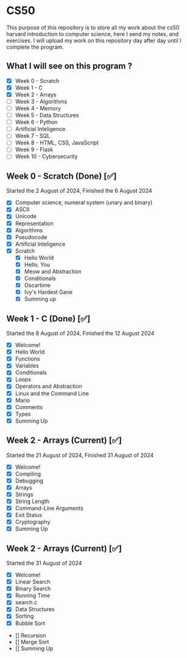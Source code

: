 # CS50

This purpose of this repository is to store all my work about the cs50 harvard introduction to computer science, here I send my notes, and exercises. I will upload my work on this repository day after day until I complete the program.

## What I will see on this program ?

* [X] Week 0 - Scratch
* [X] Week 1 - C
* [X] Week 2 - Arrays
* [ ] Week 3 - Algorithms
* [ ] Week 4 - Memory
* [ ] Week 5 - Data Structures
* [ ] Week 6 - Python
* [ ] Artificial Inteligence
* [ ] Week 7 - SQL
* [ ] Week 8 - HTML, CSS, JavaScript
* [ ] Week 9 - Flask
* [ ] Week 10 - Cybersecurity

## Week 0 - Scratch (Done) [✅]

Started the 2 August of 2024, Finished the 6 August 2024

* [x] Computer science, numeral system (unary and binary)
* [X] ASCII
* [X] Unicode
* [X] Representation
* [X] Algorithms
* [X] Pseudocode
* [X] Artificial Inteligence
* [X] Scratch
  * [X] Hello World
  * [X] Hello, You
  * [X] Meow and Abstraction
  * [X] Conditionals
  * [X] Oscartime
  * [X] Ivy's Hardest Gane
  * [X] Summing up

## Week 1 - C (Done) [✅]

Started the 8 August of 2024, Finished the 12 August 2024

* [X] Welcome!
* [X] Hello World
* [X] Functions
* [X] Variables
* [X] Conditionals
* [X] Loops
* [X] Operators and Abstraction
* [X] Linux and the Command Line
* [X] Mario
* [X] Comments
* [X] Types
* [X] Summing Up

## Week 2 - Arrays (Current) [✅]

Started the 21 August of 2024, Finished 31 August of 2024

* [X] Welcome!
* [X] Compiling
* [X] Debugging
* [X] Arrays
* [X] Strings
* [X] String Length
* [X] Command-Line Arguments
* [X] Exit Status
* [X] Cryptography
* [X] Summing Up

## Week 2 - Arrays (Current) [✅]

Started the 31 August of 2024

* [X] Welcome!
* [X] Linear Search
* [X] Binary Search
* [X] Running Time
* [X] search.c
* [X] Data Structures
* [X] Sorting
* [X] Bubble Sort
* [] Recursion
* [] Merge Sort
* [] Summing Up
